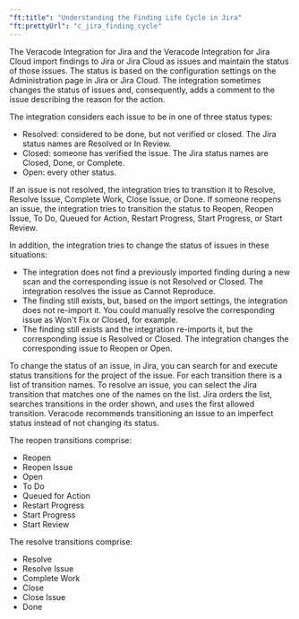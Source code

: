 ```yaml
---
"ft:title": "Understanding the Finding Life Cycle in Jira"
"ft:prettyUrl": "c_jira_finding_cycle"
---
```

The Veracode Integration for Jira and the Veracode Integration for Jira Cloud import findings to Jira or Jira Cloud as issues and maintain the status of those issues. The status is based on the configuration settings on the Administration page in Jira or Jira Cloud. The integration sometimes changes the status of issues and, consequently, adds a comment to the issue describing the reason for the action.

The integration considers each issue to be in one of three status types:

-   Resolved: considered to be done, but not verified or closed. The Jira status names are Resolved or In Review.
-   Closed: someone has verified the issue. The Jira status names are Closed, Done, or Complete.
-   Open: every other status.

If an issue is not resolved, the integration tries to transition it to Resolve, Resolve Issue, Complete Work, Close Issue, or Done. If someone reopens an issue, the integration tries to transition the status to Reopen, Reopen Issue, To Do, Queued for Action, Restart Progress, Start Progress, or Start Review.

In addition, the integration tries to change the status of issues in these situations:

-   The integration does not find a previously imported finding during a new scan and the corresponding issue is not Resolved or Closed. The integration resolves the issue as Cannot Reproduce.
-   The finding still exists, but, based on the import settings, the integration does not re-import it. You could manually resolve the corresponding issue as Won't Fix or Closed, for example.
-   The finding still exists and the integration re-imports it, but the corresponding issue is Resolved or Closed. The integration changes the corresponding issue to Reopen or Open.

To change the status of an issue, in Jira, you can search for and execute status transitions for the project of the issue. For each transition there is a list of transition names. To resolve an issue, you can select the Jira transition that matches one of the names on the list. Jira orders the list, searches transitions in the order shown, and uses the first allowed transition. Veracode recommends transitioning an issue to an imperfect status instead of not changing its status.

The reopen transitions comprise:

-   Reopen
-   Reopen Issue
-   Open
-   To Do
-   Queued for Action
-   Restart Progress
-   Start Progress
-   Start Review

The resolve transitions comprise:

-   Resolve
-   Resolve Issue
-   Complete Work
-   Close
-   Close Issue
-   Done